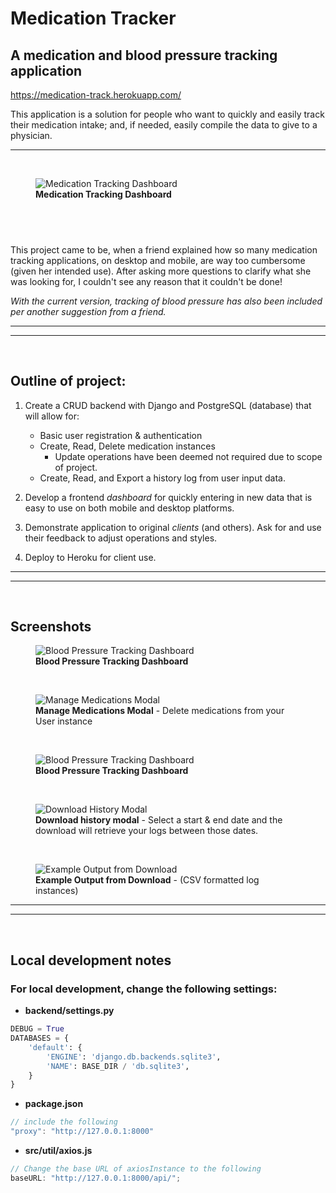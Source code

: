 # Medication Tracker

## A medication and blood pressure tracking application

https://medication-track.herokuapp.com/

This application is a solution for people who want to quickly and easily track their medication intake; and, if needed, easily compile the data to give to a physician.

---

<br/>

<figure>
   <img 
      src='https://github.com/StevenSigil/ToDo-Django-React/readme_imgs/Med_main.png' 
      alt="Medication Tracking Dashboard"/>
   <figcaption><strong>Medication Tracking Dashboard</strong></figcaption>
</figure>

## <br/>

This project came to be, when a friend explained how so many medication
tracking applications, on desktop and mobile, are way too cumbersome (given her intended use). After asking more questions to clarify what she was looking for, I couldn't see any reason that it couldn't be done!

_With the current version, tracking of blood pressure has also been included per another suggestion from a friend._

---

---

<br/>

## Outline of project:

1. Create a CRUD backend with Django and PostgreSQL (database) that will allow for:

   - Basic user registration & authentication
   - Create, Read, Delete medication instances
     - Update operations have been deemed not required due to scope of project.
   - Create, Read, and Export a history log from user input data.

2. Develop a frontend _dashboard_ for quickly entering in new data that is easy to use
   on both mobile and desktop platforms.
3. Demonstrate application to original _clients_ (and others). Ask for and use their feedback to
   adjust operations and styles.
4. Deploy to Heroku for client use.

---

---

<br />

## Screenshots

<figure>
   <img 
      src='https://github.com/StevenSigil/ToDo-Django-React/readme_imgs/bp_main.png' 
      alt="Blood Pressure Tracking Dashboard"/>
   <figcaption><strong>Blood Pressure Tracking Dashboard</strong></figcaption>
</figure>

<br />

<figure>
   <img 
      src='https://github.com/StevenSigil/ToDo-Django-React/readme_imgs/Med_manage.png' 
      alt="Manage Medications Modal"/>
   <figcaption><strong>Manage Medications Modal</strong> - Delete medications from your User instance</figcaption>
</figure>

<br />

<figure>
   <img 
      src='https://github.com/StevenSigil/ToDo-Django-React/readme_imgs/Med_manage.png' 
      alt="Blood Pressure Tracking Dashboard"/>
   <figcaption><strong>Blood Pressure Tracking Dashboard</strong></figcaption>
</figure>

<br />

<figure>
   <img 
      src='https://github.com/StevenSigil/ToDo-Django-React/readme_imgs/download.png' 
      alt="Download History Modal"/>
   <figcaption><strong>Download history modal</strong> - Select a start & end date and the download will retrieve your logs between those dates.</figcaption>
</figure>

<br />

<figure>
   <img 
      src='https://github.com/StevenSigil/ToDo-Django-React/readme_imgs/download_example.png'
      alt="Example Output from Download"/>
   <figcaption><strong>Example Output from Download</strong> - (CSV formatted log instances)</figcaption>
</figure>

---

---

<br/>

## Local development notes

### For local development, change the following settings:

- **backend/settings.py**

```python
DEBUG = True
DATABASES = {
    'default': {
        'ENGINE': 'django.db.backends.sqlite3',
        'NAME': BASE_DIR / 'db.sqlite3',
    }
}
```

- **package.json**

```js
// include the following
"proxy": "http://127.0.0.1:8000"
```

- **src/util/axios.js**

```js
// Change the base URL of axiosInstance to the following
baseURL: "http://127.0.0.1:8000/api/";
```
